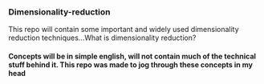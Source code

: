 ### Dimensionality-reduction
This repo will contain some important and widely used dimensionality reduction techniques...What is dimensionality reduction?

#### Concepts will be in simple english, will not contain much of the technical stuff behind it. This repo was made to jog through these concepts in my head
